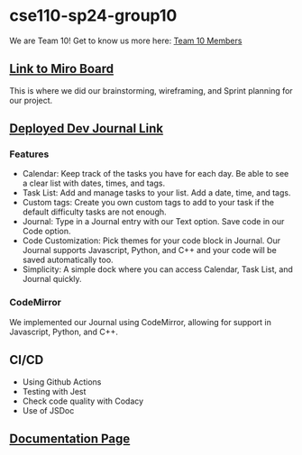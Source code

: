 # cse110-sp24-group10
We are Team 10! Get to know us more here: [Team 10 Members](https://github.com/cse110-sp24-group10/cse110-sp24-group10/blob/main/admin/team.md)

## [Link to Miro Board](https://miro.com/app/board/uXjVKMZsuM0=/?share_link_id=863064184579)
This is where we did our brainstorming, wireframing, and Sprint planning for our project.

## [Deployed Dev Journal Link](https://cse110-sp24-group10.github.io/cse110-sp24-group10/source/calendar/calendar.html)

### Features
- Calendar: Keep track of the tasks you have for each day. Be able to see a clear list with dates, times, and tags.
- Task List: Add and manage tasks to your list. Add a date, time, and tags.
- Custom tags: Create you own custom tags to add to your task if the default difficulty tasks are not enough.
- Journal: Type in a Journal entry with our Text option. Save code in our Code option.
- Code Customization: Pick themes for your code block in Journal. Our Journal supports Javascript, Python, and C++ and your code will be saved automatically too.
- Simplicity: A simple dock where you can access Calendar, Task List, and Journal quickly.

### CodeMirror
We implemented our Journal using CodeMirror, allowing for support in Javascript, Python, and C++.

## CI/CD
- Using Github Actions
- Testing with Jest 
- Check code quality with Codacy
- Use of JSDoc

## [Documentation Page](https://cse110-sp24-group10.github.io/cse110-sp24-group10/docs/index.html)

